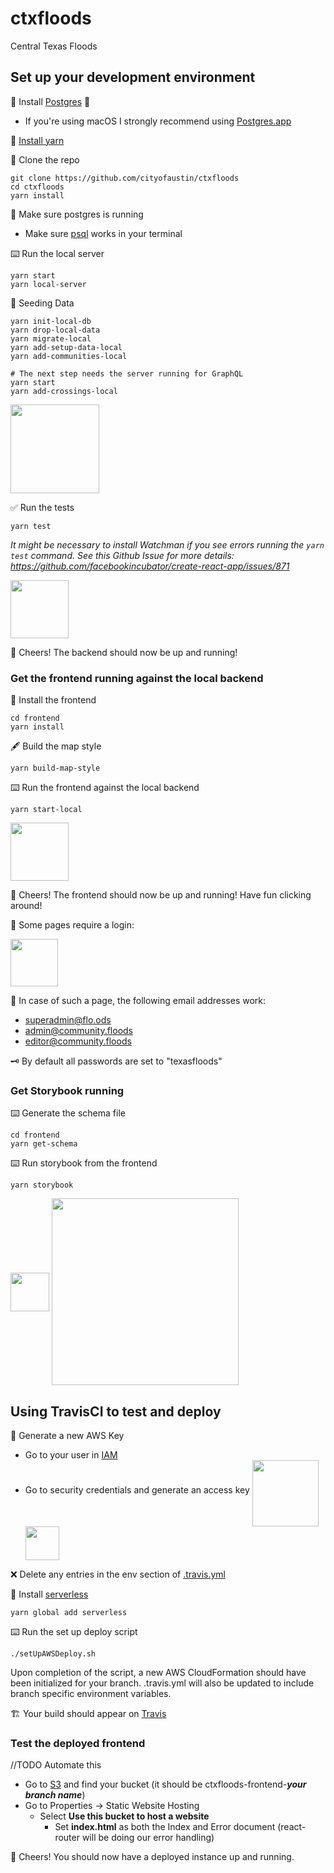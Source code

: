 # ctxfloods

Central Texas Floods

## Set up your development environment

💾 Install [Postgres](https://www.postgresql.org/) 🐘

* If you're using macOS I strongly recommend using [Postgres.app](http://postgresapp.com/)

💾 [Install yarn](https://yarnpkg.com/en/docs/install)

👯 Clone the repo

```
git clone https://github.com/cityofaustin/ctxfloods
cd ctxfloods
yarn install
```

🐘 Make sure postgres is running

* Make sure [psql](https://postgresapp.com/documentation/cli-tools.html) works in your terminal

⌨️ Run the local server

```
yarn start
yarn local-server
```

🌱 Seeding Data

```
yarn init-local-db
yarn drop-local-data
yarn migrate-local
yarn add-setup-data-local
yarn add-communities-local

# The next step needs the server running for GraphQL
yarn start
yarn add-crossings-local
```

<img src="/README/localserverrunning.png" align="middle" height="142" >

✅ Run the tests

```
yarn test
```

_It might be necessary to install Watchman if you see errors running the `yarn test` command. See this Github Issue for more details: https://github.com/facebookincubator/create-react-app/issues/871_

<img src="/README/backendtestspassed.png" align="middle" height="93" >

🍻 Cheers! The backend should now be up and running!

### Get the frontend running against the local backend

💾 Install the frontend

```
cd frontend
yarn install
```

🖋 Build the map style

```
yarn build-map-style
```

⌨️ Run the frontend against the local backend

```
yarn start-local
```

<img src="/README/localfrontendrunning.png" align="middle" height="93" >

🥂 Cheers! The frontend should now be up and running! Have fun clicking around!

🔑 Some pages require a login:

<img src="/README/logintofrontend.png" align="middle" height="76" >

📧 In case of such a page, the following email addresses work:

* superadmin@flo.ods
* admin@community.floods
* editor@community.floods

🗝 By default all passwords are set to "texasfloods"

### Get Storybook running

⌨️ Generate the schema file

```
cd frontend
yarn get-schema
```

⌨️ Run storybook from the frontend

```
yarn storybook
```

<img src="/README/storybookrunning.png" align="middle" height="62" >
<img src="/README/storybookscreeny.png" align="middle" height="299" >

## Using TravisCI to test and deploy

🔑 Generate a new AWS Key

* Go to your user in [IAM](https://console.aws.amazon.com/iam/home#/users)
* Go to security credentials and generate an access key
  <img src="/README/securitycredentials.png" align="middle" height="106" >
  <img src="/README/createaccesskey.png" align="middle" height="54" >

❌ Delete any entries in the env section of [.travis.yml](.travis.yml)

💾 Install [serverless](https://serverless.com/)

```
yarn global add serverless
```

⌨️ Run the set up deploy script

```
./setUpAWSDeploy.sh
```

Upon completion of the script, a new AWS CloudFormation should have been initialized for your branch. .travis.yml will also be updated to include branch specific environment variables.

🏗 Your build should appear on [Travis](https://travis-ci.org/)

### Test the deployed frontend

//TODO Automate this

* Go to [S3](https://console.aws.amazon.com/s3/) and find your bucket (it should be ctxfloods-frontend-**_your branch name_**)
* Go to Properties -> Static Website Hosting
  * Select **Use this bucket to host a website**
    * Set **index.html** as both the Index and Error document (react-router will be doing our error handling)

🍾 Cheers! You should now have a deployed instance up and running.
